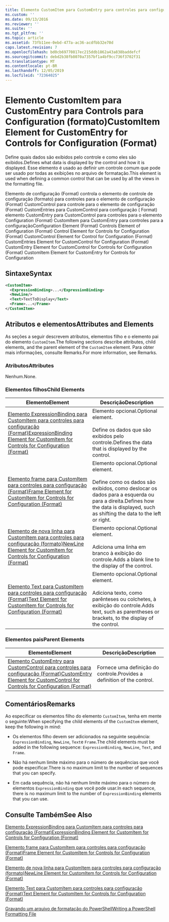 ```yaml
---
title: Elemento CustomItem para CustomEntry para controles para configuração (Format) | Microsoft Docs
ms.custom: ''
ms.date: 09/13/2016
ms.reviewer: ''
ms.suite: ''
ms.tgt_pltfrm: ''
ms.topic: article
ms.assetid: 73fb11ee-0ebd-477a-ac36-acdfbb32e70d
caps.latest.revision: 7
ms.openlocfilehash: bd0cb69770817ec215ddb1862a43a838baddefcf
ms.sourcegitcommit: debd2b38fb8070a7357bf1a4bf9cc736f3702f31
ms.translationtype: MT
ms.contentlocale: pt-BR
ms.lasthandoff: 12/05/2019
ms.locfileid: "72364025"
---
```

# <a name="customitem-element-for-customentry-for-controls-for-configuration-format"></a><span data-ttu-id="e6efa-102">Elemento CustomItem para CustomEntry para Controls para Configuration (formato)</span><span class="sxs-lookup"><span data-stu-id="e6efa-102">CustomItem Element for CustomEntry for Controls for Configuration (Format)</span></span>

<span data-ttu-id="e6efa-103">Define quais dados são exibidos pelo controle e como eles são exibidos.</span><span class="sxs-lookup"><span data-stu-id="e6efa-103">Defines what data is displayed by the control and how it is displayed.</span></span> <span data-ttu-id="e6efa-104">Esse elemento é usado ao definir um controle comum que pode ser usado por todas as exibições no arquivo de formatação.</span><span class="sxs-lookup"><span data-stu-id="e6efa-104">This element is used when defining a common control that can be used by all the views in the formatting file.</span></span>

<span data-ttu-id="e6efa-105">Elemento de configuração (Format) controla o elemento de controle de configuração (formato) para controles para o elemento de configuração (Format) CustomControl para controle para o elemento de configuração (Format) CustomEntries para CustomControl para configuração ( Format) elemento CustomEntry para CustomControl para controles para o elemento Configuration (Format) CustomItem para CustomEntry para controles para a configuração</span><span class="sxs-lookup"><span data-stu-id="e6efa-105">Configuration Element (Format) Controls Element of Configuration (Format) Control Element for Controls for Configuration (Format) CustomControl Element for Control for Configuration (Format) CustomEntries Element for CustomControl for Configuration (Format) CustomEntry Element for CustomControl for Controls for Configuration (Format) CustomItem Element for CustomEntry for Controls for Configuration</span></span>

## <a name="syntax"></a><span data-ttu-id="e6efa-106">Sintaxe</span><span class="sxs-lookup"><span data-stu-id="e6efa-106">Syntax</span></span>

```xml
<CustomItem>
  <ExpressionBinding>...</ExpressionBinding>
  <NewLine/>
  <Text>TextToDisplay</Text>
  <Frame>...</Frame>
</CustomItem>
```

## <a name="attributes-and-elements"></a><span data-ttu-id="e6efa-107">Atributos e elementos</span><span class="sxs-lookup"><span data-stu-id="e6efa-107">Attributes and Elements</span></span>

<span data-ttu-id="e6efa-108">As seções a seguir descrevem atributos, elementos filho e o elemento pai do elemento `CustomItem`.</span><span class="sxs-lookup"><span data-stu-id="e6efa-108">The following sections describe attributes, child elements, and the parent element of the `CustomItem` element.</span></span> <span data-ttu-id="e6efa-109">Para obter mais informações, consulte Remarks.</span><span class="sxs-lookup"><span data-stu-id="e6efa-109">For more information, see Remarks.</span></span>

### <a name="attributes"></a><span data-ttu-id="e6efa-110">Atributos</span><span class="sxs-lookup"><span data-stu-id="e6efa-110">Attributes</span></span>

<span data-ttu-id="e6efa-111">Nenhum.</span><span class="sxs-lookup"><span data-stu-id="e6efa-111">None.</span></span>

### <a name="child-elements"></a><span data-ttu-id="e6efa-112">Elementos filhos</span><span class="sxs-lookup"><span data-stu-id="e6efa-112">Child Elements</span></span>

|<span data-ttu-id="e6efa-113">Elemento</span><span class="sxs-lookup"><span data-stu-id="e6efa-113">Element</span></span>|<span data-ttu-id="e6efa-114">Descrição</span><span class="sxs-lookup"><span data-stu-id="e6efa-114">Description</span></span>|
|-------------|-----------------|
|[<span data-ttu-id="e6efa-115">Elemento ExpressionBinding para CustomItem para controles para configuração (Format)</span><span class="sxs-lookup"><span data-stu-id="e6efa-115">ExpressionBinding Element for CustomItem for Controls for Configuration (Format)</span></span>](./expressionbinding-element-for-customitem-for-controls-for-configuration-format.md)|<span data-ttu-id="e6efa-116">Elemento opcional.</span><span class="sxs-lookup"><span data-stu-id="e6efa-116">Optional element.</span></span><br /><br /> <span data-ttu-id="e6efa-117">Define os dados que são exibidos pelo controle.</span><span class="sxs-lookup"><span data-stu-id="e6efa-117">Defines the data that is displayed by the control.</span></span>|
|[<span data-ttu-id="e6efa-118">Elemento frame para CustomItem para controles para configuração (Format)</span><span class="sxs-lookup"><span data-stu-id="e6efa-118">Frame Element for CustomItem for Controls for Configuration (Format)</span></span>](./frame-element-for-customitem-for-controls-for-configuration-format.md)|<span data-ttu-id="e6efa-119">Elemento opcional.</span><span class="sxs-lookup"><span data-stu-id="e6efa-119">Optional element.</span></span><br /><br /> <span data-ttu-id="e6efa-120">Define como os dados são exibidos, como deslocar os dados para a esquerda ou para a direita.</span><span class="sxs-lookup"><span data-stu-id="e6efa-120">Defines how the data is displayed, such as shifting the data to the left or right.</span></span>|
|[<span data-ttu-id="e6efa-121">Elemento de nova linha para CustomItem para controles para configuração (formato)</span><span class="sxs-lookup"><span data-stu-id="e6efa-121">NewLine Element for CustomItem for Controls for Configuration (Format)</span></span>](./newline-element-for-customitem-for-controls-for-configuration-format.md)|<span data-ttu-id="e6efa-122">Elemento opcional.</span><span class="sxs-lookup"><span data-stu-id="e6efa-122">Optional element.</span></span><br /><br /> <span data-ttu-id="e6efa-123">Adiciona uma linha em branco à exibição do controle.</span><span class="sxs-lookup"><span data-stu-id="e6efa-123">Adds a blank line to the display of the control.</span></span>|
|[<span data-ttu-id="e6efa-124">Elemento Text para CustomItem para controles para configuração (Format)</span><span class="sxs-lookup"><span data-stu-id="e6efa-124">Text Element for CustomItem for Controls for Configuration (Format)</span></span>](./text-element-for-customitem-for-controls-for-configuration-format.md)|<span data-ttu-id="e6efa-125">Elemento opcional.</span><span class="sxs-lookup"><span data-stu-id="e6efa-125">Optional element.</span></span><br /><br /> <span data-ttu-id="e6efa-126">Adiciona texto, como parênteses ou colchetes, à exibição do controle.</span><span class="sxs-lookup"><span data-stu-id="e6efa-126">Adds text, such as parentheses or brackets, to the display of the control.</span></span>|

### <a name="parent-elements"></a><span data-ttu-id="e6efa-127">Elementos pais</span><span class="sxs-lookup"><span data-stu-id="e6efa-127">Parent Elements</span></span>

|<span data-ttu-id="e6efa-128">Elemento</span><span class="sxs-lookup"><span data-stu-id="e6efa-128">Element</span></span>|<span data-ttu-id="e6efa-129">Descrição</span><span class="sxs-lookup"><span data-stu-id="e6efa-129">Description</span></span>|
|-------------|-----------------|
|[<span data-ttu-id="e6efa-130">Elemento CustomEntry para CustomControl para controles para configuração (Format)</span><span class="sxs-lookup"><span data-stu-id="e6efa-130">CustomEntry Element for CustomControl for Controls for Configuration (Format)</span></span>](./customentry-element-for-customcontrol-for-controls-for-configuration-format.md)|<span data-ttu-id="e6efa-131">Fornece uma definição do controle.</span><span class="sxs-lookup"><span data-stu-id="e6efa-131">Provides a definition of the control.</span></span>|

## <a name="remarks"></a><span data-ttu-id="e6efa-132">Comentários</span><span class="sxs-lookup"><span data-stu-id="e6efa-132">Remarks</span></span>

<span data-ttu-id="e6efa-133">Ao especificar os elementos filho do elemento `CustomItem`, tenha em mente o seguinte:</span><span class="sxs-lookup"><span data-stu-id="e6efa-133">When specifying the child elements of the `CustomItem` element, keep the following in mind:</span></span>

- <span data-ttu-id="e6efa-134">Os elementos filho devem ser adicionados na seguinte sequência: `ExpressionBinding`, `NewLine`, `Text`e `Frame`.</span><span class="sxs-lookup"><span data-stu-id="e6efa-134">The child elements must be added in the following sequence: `ExpressionBinding`, `NewLine`, `Text`, and `Frame`.</span></span>

- <span data-ttu-id="e6efa-135">Não há nenhum limite máximo para o número de sequências que você pode especificar.</span><span class="sxs-lookup"><span data-stu-id="e6efa-135">There is no maximum limit to the number of sequences that you can specify.</span></span>

- <span data-ttu-id="e6efa-136">Em cada sequência, não há nenhum limite máximo para o número de elementos `ExpressionBinding` que você pode usar.</span><span class="sxs-lookup"><span data-stu-id="e6efa-136">In each sequence, there is no maximum limit to the number of `ExpressionBinding` elements that you can use.</span></span>

## <a name="see-also"></a><span data-ttu-id="e6efa-137">Consulte Também</span><span class="sxs-lookup"><span data-stu-id="e6efa-137">See Also</span></span>

[<span data-ttu-id="e6efa-138">Elemento ExpressionBinding para CustomItem para controles para configuração (Format)</span><span class="sxs-lookup"><span data-stu-id="e6efa-138">ExpressionBinding Element for CustomItem for Controls for Configuration (Format)</span></span>](./expressionbinding-element-for-customitem-for-controls-for-configuration-format.md)

[<span data-ttu-id="e6efa-139">Elemento frame para CustomItem para controles para configuração (Format)</span><span class="sxs-lookup"><span data-stu-id="e6efa-139">Frame Element for CustomItem for Controls for Configuration (Format)</span></span>](./frame-element-for-customitem-for-controls-for-configuration-format.md)

[<span data-ttu-id="e6efa-140">Elemento de nova linha para CustomItem para controles para configuração (formato)</span><span class="sxs-lookup"><span data-stu-id="e6efa-140">NewLine Element for CustomItem for Controls for Configuration (Format)</span></span>](./newline-element-for-customitem-for-controls-for-configuration-format.md)

[<span data-ttu-id="e6efa-141">Elemento Text para CustomItem para controles para configuração (Format)</span><span class="sxs-lookup"><span data-stu-id="e6efa-141">Text Element for CustomItem for Controls for Configuration (Format)</span></span>](./text-element-for-customitem-for-controls-for-configuration-format.md)

[<span data-ttu-id="e6efa-142">Gravando um arquivo de formatação do PowerShell</span><span class="sxs-lookup"><span data-stu-id="e6efa-142">Writing a PowerShell Formatting File</span></span>](./writing-a-powershell-formatting-file.md)
